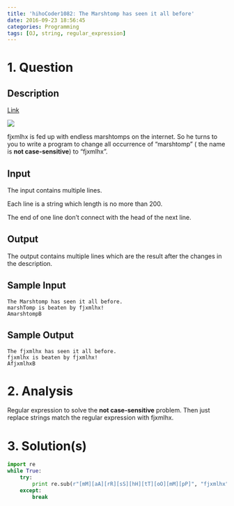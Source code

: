 ```yaml
---
title: 'hihoCoder1082: The Marshtomp has seen it all before'
date: 2016-09-23 18:56:45
categories: Programming
tags: [OJ, string, regular_expression]
---
```


# 1. Question

## Description
[Link](http://hihocoder.com/problemset/problem/1082?sid=877409)

![](/hihoCoder1082-The-Marshtomp-has-seen-it-all-before/14184646038225.jpg)

fjxmlhx is fed up with endless marshtomps on the internet. So he turns to you to write a program to change all occurrence of “marshtomp” ( the name is **not case-sensitive**)  to “fjxmlhx”.
## Input

The input contains multiple lines.

Each line is a string which length is no more than 200.

The end of one line don’t connect with the head of the next line.
## Output

The output contains multiple lines which are the result after the changes in the description.
## Sample Input

    The Marshtomp has seen it all before.
    marshTomp is beaten by fjxmlhx!
    AmarshtompB

## Sample Output

    The fjxmlhx has seen it all before.
    fjxmlhx is beaten by fjxmlhx!
    AfjxmlhxB


# 2. Analysis
Regular expression to solve the **not case-sensitive** problem. Then just replace strings match the regular expression with fjxmlhx.
# 3. Solution(s)
```python
import re
while True:
    try:
        print re.sub(r"[mM][aA][rR][sS][hH][tT][oO][mM][pP]", "fjxmlhx", raw_input())
    except:
        break

```
